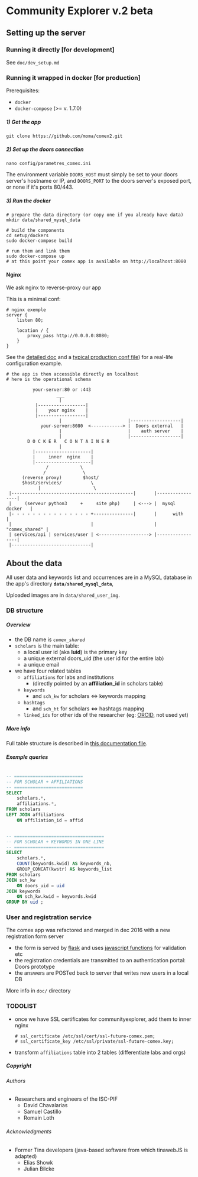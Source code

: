 Community Explorer v.2 beta
===========================

## Setting up the server

### Running it directly [for development]
See `doc/dev_setup.md`

### Running it wrapped in docker [for production]
Prerequisites:
  - `docker`
  - `docker-compose` (>= v. 1.7.0)  

##### 1) Get the app
```
git clone https://github.com/moma/comex2.git
```

##### 2) Set up the doors connection
```
nano config/parametres_comex.ini
```
The environment variable `DOORS_HOST` must simply be set to your doors server's hostname or IP, and `DOORS_PORT` to the doors server's exposed port, or none if it's ports 80/443.


##### 3) Run the docker
```
# prepare the data directory (or copy one if you already have data)
mkdir data/shared_mysql_data

# build the components
cd setup/dockers
sudo docker-compose build

# run them and link them
sudo docker-compose up
# at this point your comex app is available on http://localhost:8080
```

#### Nginx
We ask nginx to reverse-proxy our app

This is a minimal conf:

```
# nginx exemple
server {
    listen 80;

    location / {
        proxy_pass http://0.0.0.0:8080;
    }
}
```
See the [detailed doc](https://github.com/moma/comex2/blob/master/doc/nginx_conf.md) and a [typical production conf file](https://github.com/moma/comex2/blob/master/setup/comex2_deployed_outer.nginx.conf)) for a real-life configuration example.

```
# the app is then accessible directly on localhost
# here is the operational schema

          your-server:80 or :443
                   ___
                    |
           |------------------|
           |    your nginx    |
           |------------------|
                    |                         |-------------------|
             your-server:8080  <------------> |  Doors external   |
                    |                         |    auth server    |
                    |                         |-------------------|
        D O C K E R   C O N T A I N E R
                    |
          |---------------------|
          |     inner  nginx    |
          |---------------------|
               /            \
              /              \
      (reverse proxy)        $host/
      $host/services/           \
            |                    \
 |----------------------------------------------|       |-----------------|
 |     (serveur python3     +     site php)     | <---> |  mysql docker   |
 |- - - - - - - - - - - - - - - +---------------|       |      with       |
 |                              |                       |  "comex_shared" |
 | services/api | services/user | <-------------------> |-----------------|
 |------------------------------|
```


## About the data

All user data and keywords list and occurrences are in a MySQL database in the app's directory **`data/shared_mysql_data`**,

Uploaded images are in `data/shared_user_img`.

### DB structure

##### Overview
  - the DB name is *`comex_shared`*  
  - `scholars` is the main table:
     - a local user id (aka **luid**) is the primary key
     - a unique external doors_uid (the user id for the entire lab)
     - a unique email
  - we have four related tables
    - `affiliations` for labs and institutions
      - (directly pointed by an **affiliation_id** in scholars table)
    - `keywords`
      - and `sch_kw` for scholars <=> keywords mapping
    - `hashtags`
      - and `sch_ht` for scholars <=> hashtags mapping
    - `linked_ids` for other ids of the researcher (eg: [ORCID](http://orcid.org/), not used yet)

##### More info
Full table structure is described in [this documentation file](https://github.com/moma/comex2/blob/master/doc/table_specifications.md).

##### Exemple queries
```SQL

-- ==========================
-- FOR SCHOLAR + AFFILIATIONS
-- ==========================
SELECT
    scholars.*,
    affiliations.*,
FROM scholars
LEFT JOIN affiliations
    ON affiliation_id = affid


-- ==================================
-- FOR SCHOLAR + KEYWORDS IN ONE LINE
-- ==================================
SELECT
    scholars.*,
    COUNT(keywords.kwid) AS keywords_nb,
    GROUP_CONCAT(kwstr) AS keywords_list
FROM scholars
JOIN sch_kw
    ON doors_uid = uid
JOIN keywords
    ON sch_kw.kwid = keywords.kwid
GROUP BY uid ;
```

### User and registration service
The comex app was refactored and merged in dec 2016 with a new registration form server

  - the form is served by [flask](http://flask.pocoo.org/) and uses [javascript functions](https://github.com/moma/comex2/blob/master/static/js/comex_reg_form_controllers.js) for validation etc  
  - the registration credentials are transmitted to an authentication portal: Doors prototype  
  - the answers are POSTed back to server that writes new users in a local DB  

More info in `doc/` directory

### TODOLIST
  - once we have SSL certificates for communityexplorer, add them to inner nginx
      ```
      # ssl_certificate /etc/ssl/cert/ssl-future-comex.pem;
      # ssl_certificate_key /etc/ssl/private/ssl-future-comex.key;
      ```

  - transform `affiliations` table into 2 tables (differentiate labs and orgs)

##### Copyright
###### Authors
  - Researchers and engineers of the ISC-PIF
     - David Chavalarias
     - Samuel Castillo
     - Romain Loth

###### Acknowledgments
  - Former Tina developers (java-based software from which tinawebJS is adapted)
     - Elias Showk
     - Julian Bilcke
